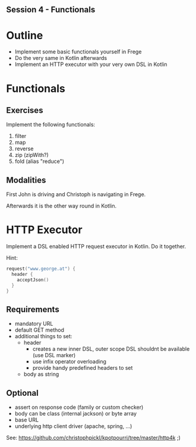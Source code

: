 Session 4 - Functionals
---

# Outline

* Implement some basic functionals yourself in Frege
* Do the very same in Kotlin afterwards
* Implement an HTTP executor with your very own DSL in Kotlin


# Functionals

## Exercises

Implement the following functionals:

1. filter
1. map
1. reverse
1. zip (zipWith?)
1. fold (alias "reduce")

## Modalities

First John is driving and Christoph is navigating in Frege.

Afterwards it is the other way round in Kotlin.

# HTTP Executor

Implement a DSL enabled HTTP request executor in Kotlin. Do it together.

Hint:

```kotlin
request("www.george.at") {
  header {
    acceptJson()
  }
}
```

## Requirements

* mandatory URL
* default GET method
* additional things to set:
	* header
		* creates a new inner DSL, outer scope DSL shouldnt be available (use DSL marker)
		* use infix operator overloading
		* provide handy predefined headers to set
	* body as string


## Optional

* assert on response code (family or custom checker)
* body can be class (internal jackson) or byte array
* base URL
* underlying http client driver (apache, spring, ...)

See: https://github.com/christophpickl/kpotpourri/tree/master/http4k ;)
